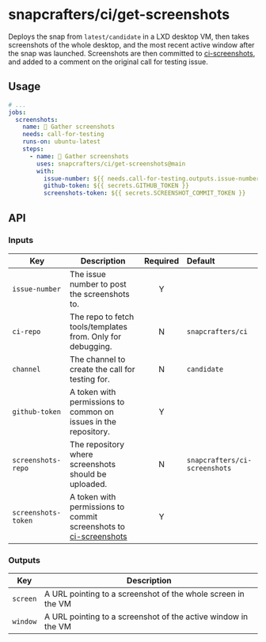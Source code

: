 # snapcrafters/ci/get-screenshots

Deploys the snap from `latest/candidate` in a LXD desktop VM, then takes screenshots of the whole
desktop, and the most recent active window after the snap was launched. Screenshots are then
committed to [ci-screenshots](https://github.com/snapcrafters/ci-screenshots), and added to a comment on
the original call for testing issue.

## Usage

```yaml
# ...
jobs:
  screenshots:
    name: 📸 Gather screenshots
    needs: call-for-testing
    runs-on: ubuntu-latest
    steps:
      - name: 📸 Gather screenshots
        uses: snapcrafters/ci/get-screenshots@main
        with:
          issue-number: ${{ needs.call-for-testing.outputs.issue-number }}
          github-token: ${{ secrets.GITHUB_TOKEN }}
          screenshots-token: ${{ secrets.SCREENSHOT_COMMIT_TOKEN }}
```

## API

### Inputs

| Key                 | Description                                                                                                        | Required | Default                       |
| ------------------- | ------------------------------------------------------------------------------------------------------------------ | :------: | :---------------------------- |
| `issue-number`      | The issue number to post the screenshots to.                                                                       |    Y     |                               |
| `ci-repo`           | The repo to fetch tools/templates from. Only for debugging.                                                        |    N     | `snapcrafters/ci`             |
| `channel`           | The channel to create the call for testing for.                                                                    |    N     | `candidate`                   |
| `github-token`      | A token with permissions to common on issues in the repository.                                                    |    Y     |                               |
| `screenshots-repo`  | The repository where screenshots should be uploaded.                                                               |    N     | `snapcrafters/ci-screenshots` |
| `screenshots-token` | A token with permissions to commit screenshots to [ci-screenshots](https://github.com/snapcrafters/ci-screenshots) |    Y     |                               |

### Outputs

| Key      | Description                                                   |
| -------- | ------------------------------------------------------------- |
| `screen` | A URL pointing to a screenshot of the whole screen in the VM  |
| `window` | A URL pointing to a screenshot of the active window in the VM |
